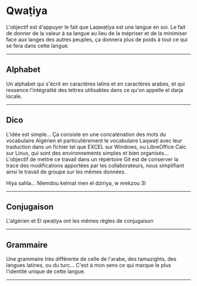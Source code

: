 # Qwaṭiya

L'objectif est d'appuyer le fait que Laqwaṭiya est une langue en soi. Le fait de donner de la valeur à sa langue au lieu de la mépriser et de la minimiser face aux langes des autres peuples, ça donnera plus de poids à tout ce qui se fera dans cette langue.
*******************

## Alphabet

Un alphabet qui s'écrit en caractères latins et en caractères arabes, et qui ressence l'intégralité des lettres utilisables dans ce qu'on appelle el darja locale.
*******************

## Dico

L'idée est simple...
Ça consiste en une concaténation des mots du vocabulaire Algérien et particulièrement le vocabulaire Laqwaṭi avec leur traduction dans un fichier tel que EXCEL sur Windows, ou LibreOffice Calc sur Linux, qui sont des environnements simples et bien organisés... L'objectif de mettre ce travail dans un répértoire Git est de conserver la trace des modifications apportées par les collaborateurs, nous simplifiant ainsi le travail de groupe sur les mêmes données.

Hiya sahla...
Nlemdou kelmat men el dziriya, w nrekzou 3l
*******************

## Conjugaison 

L'algérien et El qwaṭiya ont les mêmes règles de conjugaison
*******************

## Grammaire

Une grammaire très différente de celle de l'arabe, des tamazights, des langues latines, ou du turc... C'est à mon sens ce qui marque le plus l'identité unique de cette langue. 
*******************
